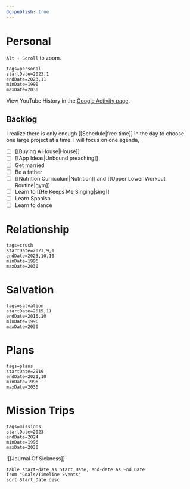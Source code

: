 ```yaml
---
dg-publish: true
---
```


# Personal

`Alt + Scroll` to zoom.

```timeline-vis
tags=personal
startDate=2023,1
endDate=2023,11
minDate=1990
maxDate=2030
```

View YouTube History in the [Google Activity page](https://myactivity.google.com/product/youtube?hl=en).

## Backlog

I realize there is only enough [[Schedule|free time]] in the day to choose one large project at a time. I will focus on one agenda,

- [ ] [[Buying A House|House]]
- [ ] [[App Ideas|Unbound  preaching]]
- [ ] Get married
- [ ] Be a father
- [ ] [[Nutrition Curriculum|Nutrition]] and [[Upper Lower Workout Routine|gym]]
- [ ] Learn to [[He Keeps Me Singing|sing]]
- [ ] Learn Spanish
- [ ] Learn to dance
# Relationship

```timeline-vis
tags=crush
startDate=2021,9,1
endDate=2023,10,10
minDate=1996
maxDate=2030
```

# Salvation

```timeline-vis
tags=salvation
startDate=2015,11
endDate=2016,10
minDate=1996
maxDate=2030
```

# Plans

```timeline-vis
tags=plans
startDate=2019
endDate=2021,10
minDate=1996
maxDate=2030
```

# Mission Trips

```timeline-vis
tags=missions
startDate=2023
endDate=2024
minDate=1996
maxDate=2030
```


![[Journal Of Sickness]]


```dataview
table start-date as Start_Date, end-date as End_Date
from "Goals/Timeline Events"
sort Start_Date desc
```
